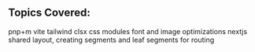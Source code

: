 ## Topics Covered:
pnp+m
vite
tailwind
clsx
css modules 
font and image optimizations
nextjs shared layout,
creating segments and leaf segments for routing
